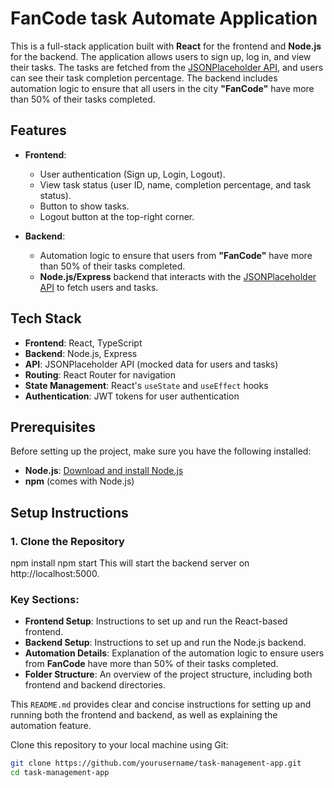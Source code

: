 # FanCode task Automate Application

This is a full-stack application built with **React** for the frontend and **Node.js** for the backend. The application allows users to sign up, log in, and view their tasks. The tasks are fetched from the [JSONPlaceholder API](https://jsonplaceholder.typicode.com/), and users can see their task completion percentage. The backend includes automation logic to ensure that all users in the city **"FanCode"** have more than 50% of their tasks completed.

## Features
- **Frontend**:
  - User authentication (Sign up, Login, Logout).
  - View task status (user ID, name, completion percentage, and task status).
  - Button to show tasks.
  - Logout button at the top-right corner.
  
- **Backend**:
  - Automation logic to ensure that users from **"FanCode"** have more than 50% of their tasks completed.
  - **Node.js/Express** backend that interacts with the [JSONPlaceholder API](https://jsonplaceholder.typicode.com/) to fetch users and tasks.

## Tech Stack
- **Frontend**: React, TypeScript
- **Backend**: Node.js, Express
- **API**: JSONPlaceholder API (mocked data for users and tasks)
- **Routing**: React Router for navigation
- **State Management**: React's `useState` and `useEffect` hooks
- **Authentication**: JWT tokens for user authentication

## Prerequisites

Before setting up the project, make sure you have the following installed:

- **Node.js**: [Download and install Node.js](https://nodejs.org/)
- **npm** (comes with Node.js)

## Setup Instructions

### 1. Clone the Repository
npm install
npm start
This will start the backend server on http://localhost:5000.

### Key Sections:
- **Frontend Setup**: Instructions to set up and run the React-based frontend.
- **Backend Setup**: Instructions to set up and run the Node.js backend.
- **Automation Details**: Explanation of the automation logic to ensure users from **FanCode** have more than 50% of their tasks completed.
- **Folder Structure**: An overview of the project structure, including both frontend and backend directories.

This `README.md` provides clear and concise instructions for setting up and running both the frontend and backend, as well as explaining the automation feature.

Clone this repository to your local machine using Git:

```bash
git clone https://github.com/yourusername/task-management-app.git
cd task-management-app
